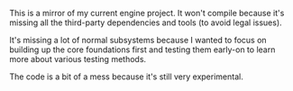 This is a mirror of my current engine project. It won't compile because it's missing all the third-party dependencies and tools (to avoid legal issues). 

It's missing a lot of normal subsystems because I wanted to focus on building up the core foundations first and testing them early-on to learn more about various testing methods.

The code is a bit of a mess because it's still very experimental.
